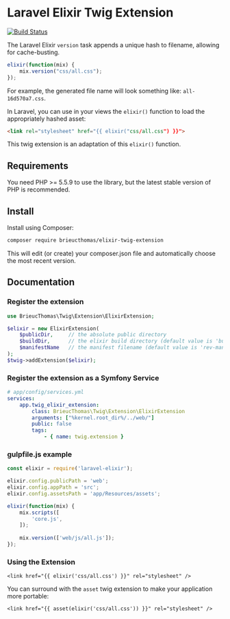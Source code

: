 Laravel Elixir Twig Extension
=============================

[![Build Status](https://img.shields.io/travis/brieucthomas/elixir-twig-extension/master.svg?style=flat-square)](https://travis-ci.org/brieucthomas/elixir-twig-extension)

The Laravel Elixir `version` task appends a unique hash to filename, 
allowing for cache-busting.
 
``` js
elixir(function(mix) {
    mix.version("css/all.css");
});
```

For example, the generated file name will look something like: 
`all-16d570a7.css`.

In Laravel, you can use in your views the `elixir()` function to load 
the appropriately hashed asset:

``` html
<link rel="stylesheet" href="{{ elixir("css/all.css") }}">
```

This twig extension is an adaptation of this `elixir()` function. 

## Requirements

You need PHP >= 5.5.9 to use the library, but the latest stable version 
of PHP is recommended.

## Install 

Install using Composer:

``` bash
composer require brieucthomas/elixir-twig-extension
```

This will edit (or create) your composer.json file and automatically 
choose the most recent version.

## Documentation

### Register the extension

``` php
use BrieucThomas\Twig\Extension\ElixirExtension;

$elixir = new ElixirExtension(
    $publicDir,     // the absolute public directory 
    $buildDir,      // the elixir build directory (default value is 'build')
    $manifestName   // the manifest filename (default value is 'rev-manifest.json')
);
$twig->addExtension($elixir);
```

### Register the extension as a Symfony Service

``` yml
# app/config/services.yml
services:
    app.twig_elixir_extension:
        class: BrieucThomas\Twig\Extension\ElixirExtension
        arguments: ["%kernel.root_dir%/../web/"]
        public: false
        tags:
            - { name: twig.extension }
```

### gulpfile.js example

```javascript
const elixir = require('laravel-elixir');

elixir.config.publicPath = 'web';
elixir.config.appPath = 'src';
elixir.config.assetsPath = 'app/Resources/assets';

elixir(function(mix) {
    mix.scripts([
        'core.js',
    ]);
    
    mix.version(['web/js/all.js']);
});
```

### Using the Extension

``` twig
<link href="{{ elixir('css/all.css') }}" rel="stylesheet" />
```

You can surround with the `asset` twig extension to make your 
application more portable:

``` twig
<link href="{{ asset(elixir('css/all.css')) }}" rel="stylesheet" />
```